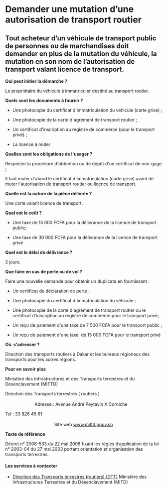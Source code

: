 # Demander une mutation d’une autorisation de transport routier

Tout acheteur d’un véhicule de transport public de personnes ou de marchandises doit demander en plus de la mutation du véhicule, la mutation en son nom de l’autorisation de transport valant licence de transport.
--------------------------------------------------------------------------------------------------------------------------------------------------------------------------------------------------------------------

**Qui peut initier la démarche ?**

Le propriétaire du véhicule à immatriculer destiné au transport routier.

**Quels sont les documents à fournir ?**

*   Une photocopie du certificat d'immatriculation du véhicule (carte grise) ;  
    

*   Une photocopie de la carte d'agrément de transport routier ;

*   Un certificat d'inscription au registre de commerce (pour le transport privé) ;  
    

*   La licence à muter

**Quelles sont les obligations de l'usager ?**

Respecter la procédure d'obtention ou de dépôt d'un certificat de non-gage ;  

Il faut muter d'abord le certificat d'immatriculation (carte grise) avant de muter l'autorisation de transport routier ou licence de transport.

**Quelle est la nature de la pièce délivrée ?**

Une carte valant licence de transport.

**Quel est le coût ?**

*   Une taxe de 15 000 FCFA pour la délivrance de la licence de transport public;

*   Une taxe de 30 000 FCFA pour la délivrance de la licence de transport privé

**Quel est le délai de délivrance ?**

2 jours.

**Que faire en cas de perte ou de vol ?**

Faire une nouvelle demande pour obtenir un duplicata en fournissant :

*   Un certificat de déclaration de perte ;  
    

*   Une photocopie du certificat d'immatriculation du véhicule ;  
    

*   Une photocopie de la carte d'agrément de transport routier ou le certificat d'inscription au registre de commerce pour le transport privé;

*   Un reçu de paiement d'une taxe de 7 500 FCFA pour le transport public ;  
    

*   Un reçu de paiement d'une taxe  de 15 000 FCFA pour le transport privé

**Où  s'adresser ?**

Direction des transports routiers à Dakar et les bureaux régionaux des transports pour les autres régions.

**Pour en savoir plus**

Ministère des Infrastructures et des Transports terrestres et du Désenclavement (MITTD)

Direction des Transports terrestres ( routiers )                                                                                                                                                         Adresse:: Avenue André Peytavin X Corniche   

Tel : 33 826 45 61                                                                                                                                                                          Site web www.mittd.gouv.sn

**Texte de référence** 

Décret n° 2008-533 du 22 mai 2008 fixant les règles d’application de la loi n° 2003-04 du 27 mai 2003 portant orientation et organisation des transports terrestres.

#### Les services à contacter

*   [Direction des Transports terrestres (routiers) (DTT)](../../../services/direction-des-transports-terrestres-routiers-dtt.md) Ministère des Infrastructures Terrestres et du Désenclavement (MITD)